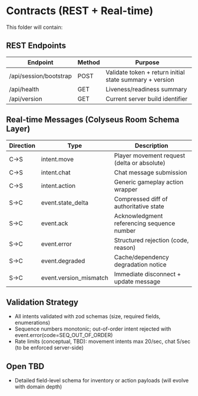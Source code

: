 # Contracts (REST + Real-time)

This folder will contain:

## REST Endpoints
| Endpoint | Method | Purpose |
|----------|--------|---------|
| /api/session/bootstrap | POST | Validate token + return initial state summary + version |
| /api/health | GET | Liveness/readiness summary |
| /api/version | GET | Current server build identifier |

## Real-time Messages (Colyseus Room Schema Layer)
| Direction | Type | Description |
|-----------|------|-------------|
| C→S | intent.move | Player movement request (delta or absolute) |
| C→S | intent.chat | Chat message submission |
| C→S | intent.action | Generic gameplay action wrapper |
| S→C | event.state_delta | Compressed diff of authoritative state |
| S→C | event.ack | Acknowledgment referencing sequence number |
| S→C | event.error | Structured rejection (code, reason) |
| S→C | event.degraded | Cache/dependency degradation notice |
| S→C | event.version_mismatch | Immediate disconnect + update message |

## Validation Strategy
- All intents validated with zod schemas (size, required fields, enumerations)
- Sequence numbers monotonic; out-of-order intent rejected with event.error(code=SEQ_OUT_OF_ORDER)
- Rate limits (conceptual, TBD): movement intents max 20/sec, chat 5/sec (to be enforced server-side)

## Open TBD
- Detailed field-level schema for inventory or action payloads (will evolve with domain depth)

